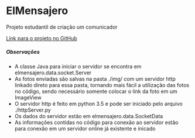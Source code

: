# ElMensajero
Projeto estudantil de criação um comunicador

<a href="https://github.com/SamuelBFavarin/ElMensajero">
  Link para o projeto no GitHub
</a>

<h5>Observações</h5>
<ul>
  <li>
    A classe Java para iniciar o servidor se encontra em elmensajero.data.socket.Server
  </li>
  <li>
    As fotos enviadas são salvas na pasta ./img/ com um servidor http linkado direto para essa pasta, tornando mais fácil a utilização das fotos no código, sendo necessário somente colocar o link da foto em um ImageView
  </li>
  <li>
    O servidor http é feito em python 3.5 e pode ser iniciado pelo arquivo ./httpServer.py
  </li>
  <li>
    Os dados do servidor estão em elmensajero.data.SocketData 
  </li>
  <li>
    As informações contidas no código para conexão ao servidor estão para conexão em um servidor online já existente e inicado
  </li>
</ul>
